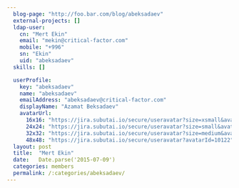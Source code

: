 ```yaml
---
  blog-page: "http://foo.bar.com/blog/abeksadaev"
  external-projects: []
  ldap-user: 
    cn: "Mert Ekin"
    email: "mekin@critical-factor.com"
    mobile: "+996"
    sn: "Ekin"
    uid: "abeksadaev"
  skills: []

  userProfile: 
    key: "abeksadaev"
    name: "abeksadaev"
    emailAddress: "abeksadaev@critical-factor.com"
    displayName: "Azamat Beksadaev"
    avatarUrl: 
      16x16: "https://jira.subutai.io/secure/useravatar?size=xsmall&avatarId=10122"
      24x24: "https://jira.subutai.io/secure/useravatar?size=small&avatarId=10122"
      32x32: "https://jira.subutai.io/secure/useravatar?size=medium&avatarId=10122"
      48x48: "https://jira.subutai.io/secure/useravatar?avatarId=10122"
  layout: post
  title:  "Mert Ekin"
  date:   Date.parse('2015-07-09')
  categories: members
  permalink: /:categories/abeksadaev/
---
```

